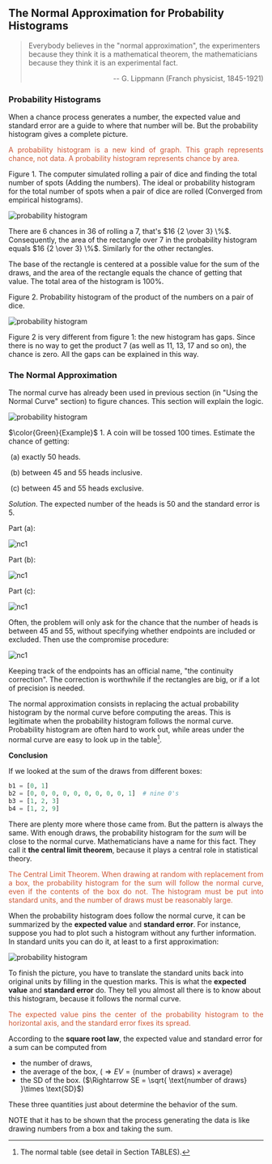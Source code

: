 ## The Normal Approximation for Probability Histograms

> Everybody believes in the "normal approximation", the experimenters because they think it is a mathematical theorem, the mathematicians because they think it is an experimental fact.
>
> <p align=right>-- G. Lippmann (Franch physicist, 1845-1921)</p>

### Probability Histograms

When a chance process generates a number, the expected value and standard error are a guide to where that number will be. But the probability histogram gives a complete picture.

<p style="text-align: justify;color:#CE5937";>A probability histogram is a new kind of graph. This graph represents chance, not data. A probability histogram represents chance by area.
</p>


Figure 1. The computer simulated rolling a pair of dice and finding the total number of spots (Adding the numbers). The ideal or probability histogram for the total number of spots when a pair of dice are rolled (Converged from empirical histograms).

![probability histogram](./images/stats_probability_histogram.png)

There are 6 chances in 36 of rolling a 7, that's $16 {2 \over 3} \%$. Consequently, the area of the rectangle over 7 in the probability histogram equals $16 {2 \over 3} \%$. Similarly for the other rectangles.

The base of the rectangle is centered at a possible value for the sum of the draws, and the area of the rectangle equals the chance of getting that value. The total area of the histogram is $100 \%$.

Figure 2. Probability histogram of the product of the numbers on a pair of dice.

![probability histogram](./images/stats_probability_histogram2.png)

Figure 2 is very different from figure 1: the new histogram has gaps. Since there is no way to get the product 7 (as well as 11, 13, 17 and so on), the chance is zero. All the gaps can be explained in this way.



### The Normal Approximation

The normal curve has already been used in previous section (in "Using the Normal Curve" section) to figure chances. This section will explain the logic.

![probability histogram](./images/stats_probability_histogram3.png)

$\color{Green}{Example}$ 1. A coin will be tossed 100 times. Estimate the chance of getting:

​	(a) exactly 50 heads.

​	(b) between 45 and 55 heads inclusive. 

​	(c) between 45 and 55 heads exclusive. 

*Solution*. The expected number of the heads is $50$ and the standard error is $5$.

Part (a):

![nc1](./images/stats_normal_curve_e1.png)

Part (b):

![nc1](./images/stats_normal_curve_e2.png)

Part (c):

![nc1](./images/stats_normal_curve_e3.png)

Often, the problem will only ask for the chance that the number of heads is between 45 and 55, without specifying whether endpoints are included or excluded. Then use the compromise procedure:

![nc1](./images/stats_normal_curve_e4.png)

Keeping track of the endpoints has an official name, "the continuity correction". The correction is worthwhile if the rectangles are big, or if a lot of precision is needed.

The normal approximation consists in replacing the actual probability histogram by the normal curve before computing the areas. This is legitimate when the probability histogram follows the normal curve. Probability histogram are often hard to work out, while areas under the normal curve are easy to look up in the table[^1].

**Conclusion**

If we looked at the sum of the draws from different boxes:

```python
b1 = [0, 1]
b2 = [0, 0, 0, 0, 0, 0, 0, 0, 0, 1]  # nine 0's
b3 = [1, 2, 3]
b4 = [1, 2, 9]
```

There are plenty more where those came from. But the pattern is always the same. With enough draws, the probability histogram for the *sum* will be close to the normal curve. Mathematicians have a name for this fact. They call it **the central limit theorem**, because it plays a central role in statistical theory.

<p style="text-align: justify;color:#CE5937";>The Central Limit Theorem. When drawing at random with replacement from a box, the probability histogram for the sum will follow the normal curve, even if the contents of the box do not. The histogram must be put into standard units, and the number of draws must be reasonably large.
</p>


When the probability histogram does follow the normal curve, it can be summarized by the **expected value** and **standard error**. For instance, suppose you had to plot such a histogram without any further information. In standard units you can do it, at least to a first approximation:

![probability histogram](./images/stats_probability_histogram4.png)

To finish the picture, you have to translate the standard units back into original units by filling in the question marks. This is what the **expected value** and **standard error** do. They tell you almost all there is to know about this histogram, because it follows the normal curve.

<p style="text-align: justify;color:#CE5937";>The expected value pins the center of the probability histogram to the horizontal axis, and the standard error fixes its spread.
</p>


According to the **square root law**, the expected value and standard error for a sum can be computed from

- the number of draws,
- the average of the box, ($\Rightarrow EV = \text{(number of draws)} \times \text{average}$)
- the SD of the box. ($\Rightarrow SE = \sqrt{ \text{number of draws} }\times \text{SD}$)

These three quantities just about determine the behavior of the sum.

NOTE that it has to be shown that the process generating the data is like drawing numbers from a box and taking the sum.

[^1]:  The normal table (see detail in Section TABLES).